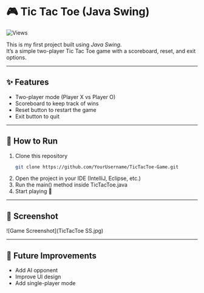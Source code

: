 # 🎮 Tic Tac Toe (Java Swing)

![Views](https://komarev.com/ghpvc/?username=rushitaamrute&repo=TicTacToe-Game&color=blue&style=flat)

This is my first project built using *Java Swing*.  
It’s a simple two-player Tic Tac Toe game with a scoreboard, reset, and exit options.

---

## ✨ Features
- Two-player mode (Player X vs Player O)  
- Scoreboard to keep track of wins  
- Reset button to restart the game  
- Exit button to quit  

---

## 🚀 How to Run
1. Clone this repository  
   ```bash
   git clone https://github.com/YourUsername/TicTacToe-Game.git
2. Open the project in your IDE (IntelliJ, Eclipse, etc.)  
3. Run the main() method inside TicTacToe.java  
4. Start playing 🎉  

---

## 📸 Screenshot
![Game Screenshot](TicTacToe SS.jpg)

---

## 🔮 Future Improvements
- Add AI opponent  
- Improve UI design  
- Add single-player mode
